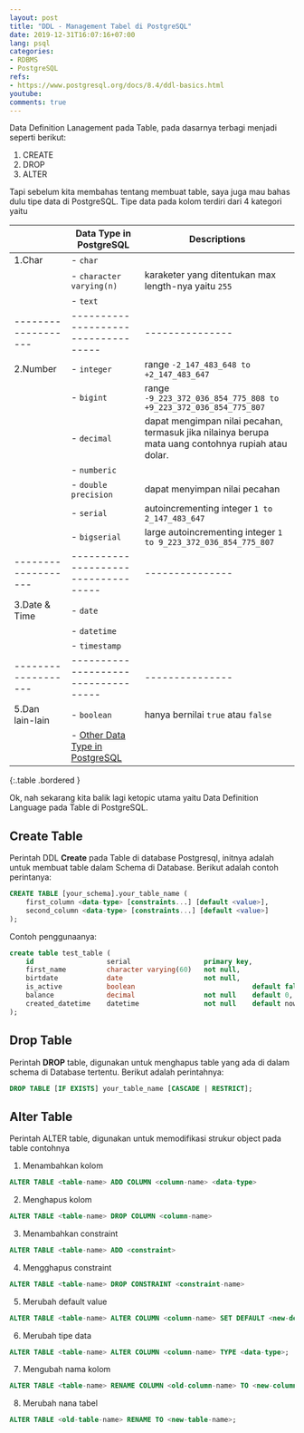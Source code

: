 ```yaml
---
layout: post
title: "DDL - Management Tabel di PostgreSQL"
date: 2019-12-31T16:07:16+07:00
lang: psql
categories:
- RDBMS
- PostgreSQL
refs: 
- https://www.postgresql.org/docs/8.4/ddl-basics.html
youtube: 
comments: true
---
```


Data Definition Lanagement pada Table, pada dasarnya terbagi menjadi seperti berikut:

1. CREATE
2. DROP
3. ALTER

Tapi sebelum kita membahas tentang membuat table, saya juga mau bahas dulu tipe data di PostgreSQL. Tipe data pada kolom terdiri dari 4 kategori yaitu

|                   | Data Type in PostgreSQL           | Descriptions  |
|-------------------|-----------------------------------|---------------|
| 1.Char            | - `char`                          |               |
|                   | - `character varying(n)`          | karaketer yang ditentukan max length-nya yaitu `255` |
|                   | - `text`                          |               |
|-------------------|-----------------------------------|---------------|
| 2.Number          | - `integer`                       | range `-2_147_483_648 to +2_147_483_647`|
|                   | - `bigint`                        | range `-9_223_372_036_854_775_808 to +9_223_372_036_854_775_807` |
|                   | - `decimal`                       | dapat mengimpan nilai pecahan, termasuk jika nilainya berupa mata uang contohnya rupiah atau dolar.|
|                   | - `numberic`                      |               |
|                   | - `double precision`              | dapat menyimpan nilai pecahan |
|                   | - `serial`                        | autoincrementing integer `1 to 2_147_483_647` |
|                   | - `bigserial`                     | large autoincrementing integer `1 to 9_223_372_036_854_775_807` |
|-------------------|-----------------------------------|---------------|
| 3.Date & Time     | - `date`                          |               |
|                   | - `datetime`                      |               |
|                   | - `timestamp`                     |               |
|-------------------|-----------------------------------|---------------|
| 5.Dan lain-lain   | - `boolean`                       | hanya bernilai `true` atau `false` |
|                   | - [Other Data Type in PostgreSQL](https://www.postgresql.org/docs/9.5/datatype.html) | |
{:.table .bordered }

Ok, nah sekarang kita balik lagi ketopic utama yaitu Data Definition Language pada Table di PostgreSQL.

## Create Table

Perintah DDL **Create** pada Table di database Postgresql, initnya adalah untuk membuat table dalam Schema di Database. Berikut adalah contoh perintanya:


```sql
CREATE TABLE [your_schema].your_table_name (
    first_column <data-type> [constraints...] [default <value>],
    second_column <data-type> [constraints...] [default <value>]
);
```

Contoh penggunaanya:

```sql
create table test_table (
    id                  serial                  primary key,
    first_name          character varying(60)   not null,
    birtdate            date                    not null,
    is_active           boolean                             default false,
    balance             decimal                 not null    default 0,
    created_datetime    datetime                not null    default now()
);
```

## Drop Table

Perintah **DROP** table, digunakan untuk menghapus table yang ada di dalam schema di Database tertentu. Berikut adalah perintahnya:

```sql
DROP TABLE [IF EXISTS] your_table_name [CASCADE | RESTRICT];
```

## Alter Table

Perintah ALTER table, digunakan untuk memodifikasi strukur object pada table contohnya 

1. Menambahkan kolom 
```sql
ALTER TABLE <table-name> ADD COLUMN <column-name> <data-type>
```
2. Menghapus kolom
```sql
ALTER TABLE <table-name> DROP COLUMN <column-name>
```
3. Menambahkan constraint
```sql
ALTER TABLE <table-name> ADD <constraint>
```
4. Mengghapus constraint
```sql
ALTER TABLE <table-name> DROP CONSTRAINT <constraint-name>
```
5. Merubah default value
```sql
ALTER TABLE <table-name> ALTER COLUMN <column-name> SET DEFAULT <new-default-value>;
```
6. Merubah tipe data
```sql
ALTER TABLE <table-name> ALTER COLUMN <column-name> TYPE <data-type>;
```
7. Mengubah nama kolom
```sql
ALTER TABLE <table-name> RENAME COLUMN <old-column-name> TO <new-column-name>;
```
8. Merubah nana tabel
```sql
ALTER TABLE <old-table-name> RENAME TO <new-table-name>;
```